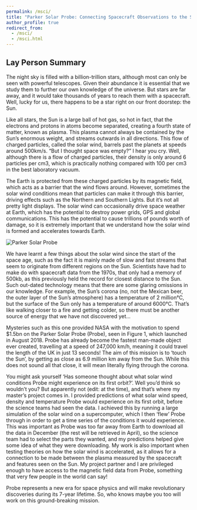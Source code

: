 ```yaml
---
permalink: /msci/
title: "Parker Solar Probe: Connecting Spacecraft Observations to the Sun’s Surface"
author_profile: true
redirect_from: 
  - /msci/
  - /msci.html
---
```


## Lay Person Summary

The night sky is filled with a billion-trillion stars, although most can only be seen with powerful telescopes. Given their abundance it is essential that we study them to further our own knowledge of the universe. But stars are far away, and it would take thousands of years to reach them with a spacecraft. Well, lucky for us, there happens to be a star right on our front doorstep: the Sun.

Like all stars, the Sun is a large ball of hot gas, so hot in fact, that the electrons and protons in atoms become separated, creating a fourth state of matter, known as plasma. This plasma cannot always be contained by the Sun’s enormous weight, and streams outwards in all directions. This flow of charged particles, called the solar wind, barrels past the planets at speeds around 500km/s. “But I thought space was empty?” I hear you cry. Well, although there is a flow of charged particles, their density is only around 6 particles per cm3, which is practically nothing compared with 100 per cm3 in the best laboratory vacuum.

The Earth is protected from these charged particles by its magnetic field, which acts as a barrier that the wind flows around. However, sometimes the solar wind conditions mean that particles can make it through this barrier, driving effects such as the Northern and Southern Lights. But it’s not all pretty light displays. The solar wind can occasionally drive space weather at Earth, which has the potential to destroy power grids, GPS and global communications. This has the potential to cause trillions of pounds worth of damage, so it is extremely important that we understand how the solar wind is formed and accelerates towards Earth.

![Parker Solar Probe](/images/psp_lay_person.png)

We have learnt a few things about the solar wind since the start of the space age, such as the fact it is mainly made of slow and fast streams that seem to originate from different regions on the Sun. Scientists have had to make do with spacecraft data from the 1970s, that only had a memory of 500kb, as this previously held the record for closest distance to the Sun. Such out-dated technology means that there are some glaring omissions in our knowledge. For example, the Sun’s corona (no, not the Mexican beer, the outer layer of the Sun’s atmosphere) has a temperature of 2 million°C, but the surface of the Sun only has a temperature of around 6000°C. That’s like walking closer to a fire and getting colder, so there must be another source of energy that we have not discovered yet…

Mysteries such as this one provided NASA with the motivation to spend $1.5bn on the Parker Solar Probe (Probe), seen in Figure 1, which launched in August 2018. Probe has already become the fastest man-made object ever created, travelling at a speed of 247,000 km/h, meaning it could travel the length of the UK in just 13 seconds! The aim of this mission is to ‘touch the Sun’, by getting as close as 6.9 million km away from the Sun. While this does not sound all that close, it will mean literally flying through the corona.

You might ask yourself ‘Has someone thought about what solar wind conditions Probe might experience on its first orbit?’. Well you’d think so wouldn’t you? But apparently not (edit: at the time), and that’s where my master’s project comes in. I provided predictions of what solar wind speed, density and temperature Probe would experience on its first orbit, before the science teams had seen the data. I achieved this by running a large simulation of the solar wind on a supercomputer, which I then ‘flew’ Probe through in order to get a time series of the conditions it would experience. This was important as Probe was too far away from Earth to download all the data in December (the rest will be retrieved in April), so the science team had to select the parts they wanted, and my predictions helped give some idea of what they were downloading. My work is also important when testing theories on how the solar wind is accelerated, as it allows for a connection to be made between the plasma measured by the spacecraft and features seen on the Sun. My project partner and I are privileged enough to have access to the magnetic field data from Probe, something that very few people in the world can say!

Probe represents a new era for space physics and will make revolutionary discoveries during its 7-year lifetime. So, who knows maybe you too will work on this ground-breaking mission.
